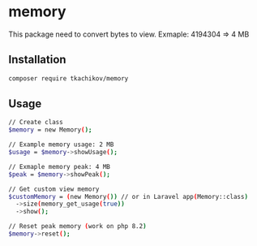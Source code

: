 # memory

This package need to convert bytes to view. Exmaple: 4194304 => 4 MB

## Installation
```sh
composer require tkachikov/memory
```

## Usage
```sh
// Create class
$memory = new Memory();

// Example memory usage: 2 MB
$usage = $memory->showUsage();

// Exmaple memory peak: 4 MB
$peak = $memory->showPeak();

// Get custom view memory
$customMemory = (new Memory()) // or in Laravel app(Memory::class)
  ->size(memory_get_usage(true))
  ->show();

// Reset peak memory (work on php 8.2)
$memory->reset();
```
